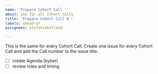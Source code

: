 ```yaml
---
name: 'Prepare Cohort Call '
about: use for all Cohort Calls
title: 'Prepare Cohort Call # '
labels: ahead-of
assignees: stefaniebutland

---
```


This is the same for every Cohort Call. Create one issue for every Cohort Call and add the Call number to the issue title.

- [ ] create Agenda (kyber)
- [ ] review roles and timing
